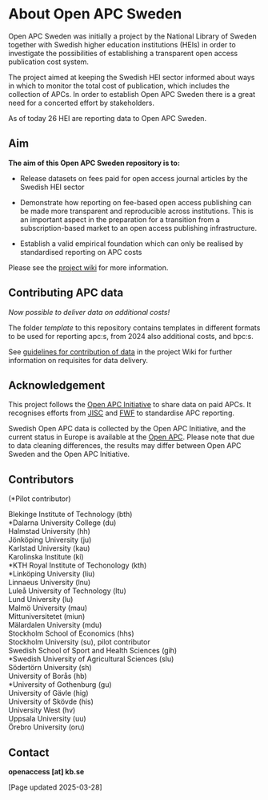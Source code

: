 # About Open APC Sweden


Open APC Sweden was initially a project by the National Library of Sweden together with Swedish higher education institutions (HEIs) in order to investigate the possibilities of establishing a transparent open access publication cost system. 

The project aimed at keeping the Swedish HEI sector informed about ways in which to monitor the total cost of publication, which includes the collection of APCs. In order to establish Open APC Sweden there is a great need for a concerted effort by stakeholders. 

As of today 26 HEI are reporting data to Open APC Sweden. 

## Aim

**The aim of this Open APC Sweden repository is to:**  

* Release datasets on fees paid for open access journal articles by the Swedish HEI sector

* Demonstrate how reporting on fee-based open access publishing can be made more transparent and reproducible across institutions. This is an important aspect in the preparation for a transition from a subscription-based market to an open access publishing infrastructure. 

* Establish a valid empirical foundation which can only be realised by standardised reporting on APC costs

Please see the [project wiki](https://github.com/Kungbib/openapc-se/wiki) for more information.

## Contributing APC data

*Now possible to deliver data on additional costs!*

The folder *template* to this repository contains templates in different formats to be used for reporting apc:s, from 2024 also additional costs, and bpc:s.

See [guidelines for contribution of data](https://github.com/Kungbib/openapc-se/wiki/Instructions-for-data-entry) in the project Wiki for further information on requisites for data delivery.


## Acknowledgement  
This project follows the [Open APC Initiative](https://github.com/OpenAPC/openapc-de) to share data on paid APCs. It recognises efforts from [JISC](https://www.jisc-collections.ac.uk/Jisc-Monitor/APC-data-collection/) and [FWF](https://figshare.com/articles/Austrian_Science_Fund_FWF_Publication_Cost_Data_2014/1378610) to standardise APC reporting.    

Swedish Open APC data is collected by the Open APC Initiative, and the current status in Europe is available at the [Open APC](https://treemaps.openapc.net/apcdata/openapc/). Please note that due to data cleaning differences, the results may differ between Open APC Sweden and the Open APC Initiative.



## Contributors 
(\*Pilot contributor)

Blekinge Institute of Technology (bth) \
\*Dalarna University College (du) \
Halmstad University (hh) \
Jönköping University (ju) \
Karlstad University (kau) \
Karolinska Institute (ki) \
\*KTH Royal Institute of Techonology (kth) \
\*Linköping University (liu) \
Linnaeus University (lnu) \
Luleå University of Technology (ltu) \
Lund University (lu) \
Malmö University (mau) \
Mittuniversitetet (miun) \
Mälardalen University (mdu) \
Stockholm School of Economics (hhs) \
Stockholm University (su), pilot contributor \
Swedish School of Sport and Health Sciences (gih) \
\*Swedish University of Agricultural Sciences (slu) \
Södertörn University (sh) \
University of Borås (hb) \
\*University of Gothenburg (gu) \
University of Gävle (hig) \
University of Skövde (his) \
University West (hv) \
Uppsala University (uu) \
Örebro University (oru)


## Contact
**openaccess [at] kb.se**

[Page updated 2025-03-28] 

